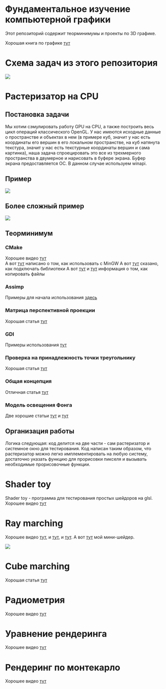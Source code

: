 # Фундаментальное изучение компьютерной графики
Этот репозиторий содержит теорминимумы и проекты по 3D графике.

Хорошая книга по графике [тут](https://drive.google.com/file/d/1Lv1zbpjWPlhq8kvIf6lOIHLKNXTcEg9V/view?usp=sharing)

# Схема задач из этого репозитория
![](https://github.com/timattt/Project-fundamental-graphics/blob/master/about/SYNOPSIS_SCHEME.png)

# Растеризатор на CPU

## Постановка задачи
Мы хотим сэмулировать работу GPU на CPU, а также построить весь цикл операций классического OpenGL.
У нас имеются исходные данные о пространстве и объектах в нем (в примере куб, значит у нас есть координаты его вершин в его локальном пространстве, на куб натянута текстура,
значит у нас есть текстурные координаты вершин и сама картинка), наша задача спроецировать это все из трехмерного пространства в двумерное и нарисовать в буфере экрана.
Буфер экрана предоставляется ОС. В данном случае используем winapi.

## Пример
![](https://github.com/timattt/Project-fundamental-graphics/blob/master/CpuRasterizer/about/NiceExample.gif)

## Более сложный пример
![](https://github.com/timattt/Project-fundamental-graphics/blob/master/CpuRasterizer/about/FINAL_EXAMPLE.gif)

## Теорминимум

### CMake
Хорошее видео [тут](https://www.youtube.com/watch?v=gSTLzOmFChs)   
А вот [тут](https://stackoverflow.com/questions/59095842/cmake-mingw-compilation-on-windows-without-needing-the-g-mingw-makefiles-f) написано о том, как использовать с MinGW
А вот [тут](https://stackoverflow.com/questions/52255867/adding-a-dll-to-cmake) сказано, как подключать библиотеки
А вот [тут](https://stackoverflow.com/questions/34799916/copy-file-from-source-directory-to-binary-directory-using-cmake) и [тут](https://stackoverflow.com/questions/697560/how-to-copy-directory-from-source-tree-to-binary-tree) информация о том, как копировать файлы

### Assimp
Примеры для начала использования [здесь](http://assimp.sourceforge.net/lib_html/usage.html)

### Матрица перспективной проекции
Хорошая статья [тут](https://habr.com/ru/post/252771/)

### GDI
Примеры использования [тут](https://zetcode.com/gui/winapi/gdi/)

### Проверка на принадлежность точки треугольнику
Хорошая статья [тут](https://cpp.mazurok.com/triangle/)

### Общая концепция
Отличная статья [тут](https://habr.com/ru/post/257107/)

### Модель освещения Фонга
Две хорошие статьи [тут](https://compgraphics.info/3D/lighting/phong_reflection_model.php) и [тут](https://ravesli.com/urok-11-bazovoe-osveshhenie-v-opengl/)

## Организация работы
Логика следующая: код делится на две части - сам растеризатор и системное окно для тестирования.
Код написан таким образом, что растеризатор можно легко имплементировать на любую систему, достаточно указать функцию для прорисовки пикселя и вызывать необходимые прорисовочные функции.

# Shader toy
Shader toy - программа для тестирования простых шейдоров на glsl.
Хорошее видео [тут](https://www.youtube.com/watch?v=u5HAYVHsasc&ab_channel=TheArtofCodeTheArtofCode)

# Ray marching
Хорошее видео [тут](https://www.youtube.com/watch?v=PGtv-dBi2wE&list=LL&index=7&ab_channel=TheArtofCode), и [тут](https://www.youtube.com/watch?v=Ff0jJyyiVyw&ab_channel=TheArtofCode), и [тут](https://www.youtube.com/watch?v=AfKGMUDWfuE&ab_channel=TheArtofCode).
А вот [тут](https://www.shadertoy.com/view/ssBXzw) мой мини-шейдер.

![](https://github.com/timattt/Project-fundamental-graphics/blob/master/about/RAY_MARCHING_EXAMPLE.gif)

# Cube marching

Хорошая статья [тут](https://m.habr.com/ru/post/358658/)

# Радиометрия
Хорошее видео [тут](https://www.youtube.com/watch?v=5lGYm8L_rfo)

# Уравнение рендеринга
Хорошее видео [тут](https://www.youtube.com/watch?v=Ttxdbn7TSLI)

# Рендеринг по монтекарло
Хорошее видео [тут](https://www.youtube.com/watch?v=FUZJNlRqrAc)
